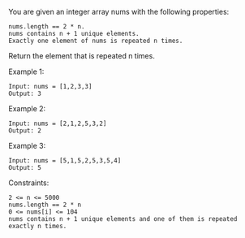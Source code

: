 You are given an integer array nums with the following properties:

    nums.length == 2 * n.
    nums contains n + 1 unique elements.
    Exactly one element of nums is repeated n times.

Return the element that is repeated n times.

Example 1:

    Input: nums = [1,2,3,3]
    Output: 3

Example 2:

    Input: nums = [2,1,2,5,3,2]
    Output: 2

Example 3:

    Input: nums = [5,1,5,2,5,3,5,4]
    Output: 5

Constraints:

    2 <= n <= 5000
    nums.length == 2 * n
    0 <= nums[i] <= 104
    nums contains n + 1 unique elements and one of them is repeated exactly n times.
